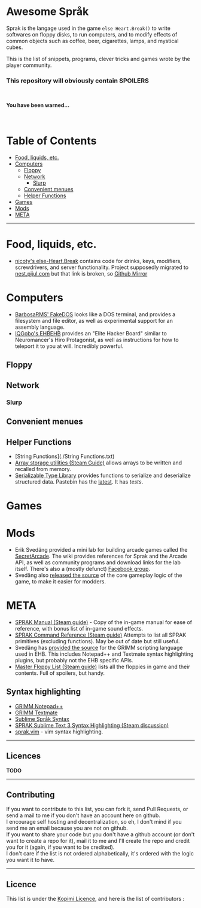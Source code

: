# Awesome Språk

Sprak is the langage used in the game `else Heart.Break()` to write softwares on floppy disks, to run computers, and to modify effects of common objects such as coffee, beer, cigarettes, lamps, and mystical cubes.

This is the list of snippets, programs, clever tricks and games wrote by the player community.

### This repository will obviously contain SPOILERS


<br/>

**You have been warned...**

<br/>


Table of Contents
=================


- [Food, liquids, etc.](#food-liquids-etc)
- [Computers](#computers)
  - [Floppy](#floppy)
  - [Network](#network)
    - [Slurp](#slurp)
  - [Convenient menues](#convenient-menues)
  - [Helper Functions](#helper-functions)
- [Games](#games)
- [Mods](#mods)
- [META](#meta)

---------------------------------------------------------

# Food, liquids, etc.

- [nicoty's else-Heart.Break](https://gitlab.com/nicoty/else-Heart.Break)
  contains code for drinks, keys, modifiers, screwdrivers, and server functionality.
  Project supposedly migrated to [nest.pijul.com](https://nest.pijul.com/nicoty/else_heart_break_scripts)
  but that link is broken, so 
  [Github Mirror](https://github.com/VoidNoire/else-Heart.Break)

# Computers

- [BarbosaRMS' FakeDOS](https://github.com/BarbosaRMS/Sprak_FakeDOS)
  looks like a DOS terminal, and provides a filesystem and file editor, as well as
  experimental support for an assembly language.
- [IQGobo's EHBEHB](https://github.com/IQGobo/EHBEHB) provides an "Elite Hacker Board"
  similar to Neuromancer's Hiro Protagonist, as well as instructions for how to teleport
  it to you at will. Incredibly powerful.

## Floppy

## Network

### Slurp

## Convenient menues

## Helper Functions

- [String Functions](./String Functions.txt)
- [Array storage utilities (Steam Guide)](https://steamcommunity.com/sharedfiles/filedetails/?id=646979331)
  allows arrays to be written and recalled from memory.
- [Serializable Type Library](https://steamcommunity.com/app/400110/discussions/0/490121928352987219/)
  provides functions to serialize and deserialize structured data.
  Pastebin has the [latest](https://pastebin.com/GDxee0Ns).
  It has *tests*.
  
# Games

# Mods

- Erik Svedäng provided a mini lab for building arcade games called the
  [SecretArcade](https://github.com/eriksvedang/SecretArcade/wiki). The
  wiki provides references for Sprak and the Arcade API, as well as community
  programs and download links for the lab itself. There's also a (mostly defunct)
  [Facebook group](https://www.facebook.com/groups/988216627861325).
 - Svedäng also [released the source](https://github.com/eriksvedang/GameWorld2)
   of the core gameplay logic of the game, to make it easier for modders.

# META

- [SPRAK Manual (Steam guide)](https://steamcommunity.com/sharedfiles/filedetails/?id=546973541) - 
  Copy of the in-game manual for ease of reference, with bonus list of in-game sound effects.
- [SPRAK Command Reference (Steam guide)](https://steamcommunity.com/sharedfiles/filedetails/?id=612257262)
  Attempts to list all SPRAK primitives (excluding functions). May be out of date but still useful.
- Svedäng has [provided the source](https://github.com/eriksvedang/Grimm)
  for the GRIMM scripting language used in EHB. This includes Notepad++ and Textmate syntax
  highlighting plugins, but probably not the EHB specific APIs.
- [Master Floppy List (Steam guide)](https://steamcommunity.com/sharedfiles/filedetails/?id=1434554102)
  lists all the floppies in game and their contents. Full of spoilers, but handy.
  

## Syntax highlighting

- [GRIMM Notepad++](https://github.com/eriksvedang/Grimm/tree/master/Grimm/LanguageDefinitionPlugins/Notpepad%2B%2B)
- [GRIMM Textmate](https://github.com/eriksvedang/Grimm/tree/master/Grimm/LanguageDefinitionPlugins/Textmate)
- [Sublime Språk Syntax](https://github.com/Eforen/sublime-syntax-sprak)
- [SPRAK Sublime Text 3 Syntax Highlighting (Steam discussion)](https://steamcommunity.com/app/400110/discussions/0/135508031954612536/)
- [sprak.vim](https://github.com/valeth/sprak.vim) - 
  vim syntax highlighting.


---------------------------------------------------------

## Licences

**TODO**

---------------------------------------------------------

## Contributing

If you want to contribute to this list, you can fork it, send Pull Requests, or send a mail to me if you don't have an account here on github.  
I encourage self hosting and decentralization, so eh, I don't mind if you send me an email because you are not on github.  
If you want to share your code but you don't have a github account (or don't want to create a repo for it), mail it to me and I'll create the repo and credit you for it (again, if you want to be credited).  
I don't care if the list is not ordered alphabetically, it's ordered with the logic you want it to have.

---------------------------------------------------------

## Licence

This list is under the [Kopimi Licence](http://www.kopimi.com/kopimi), and here is the list of contributors :


